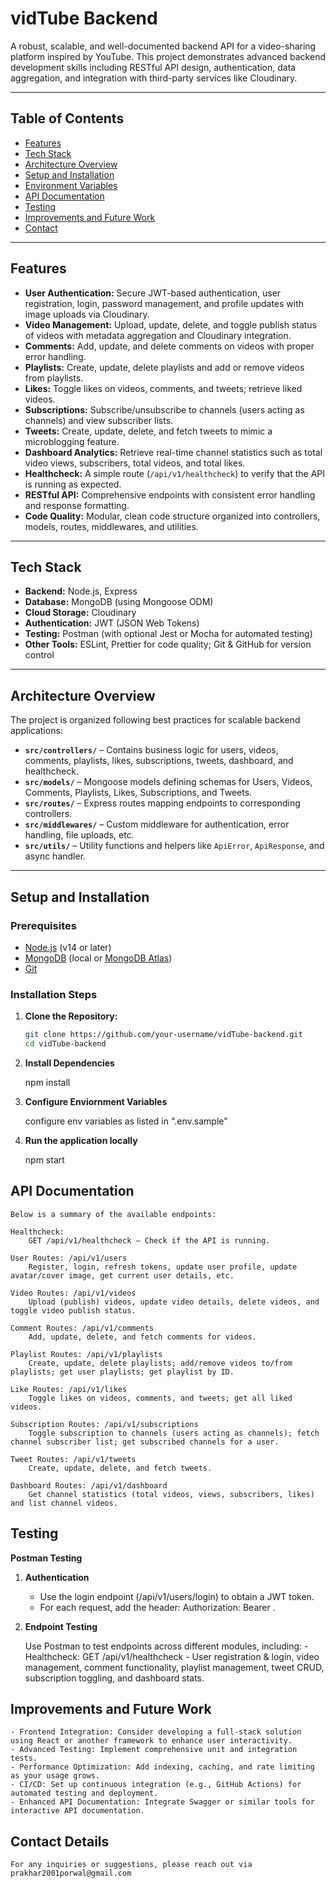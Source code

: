 # vidTube Backend

A robust, scalable, and well-documented backend API for a video-sharing platform inspired by YouTube. This project demonstrates advanced backend development skills including RESTful API design, authentication, data aggregation, and integration with third-party services like Cloudinary.

---

## Table of Contents

- [Features](#features)
- [Tech Stack](#tech-stack)
- [Architecture Overview](#architecture-overview)
- [Setup and Installation](#setup-and-installation)
- [Environment Variables](#environment-variables)
- [API Documentation](#api-documentation)
- [Testing](#testing)
- [Improvements and Future Work](#improvements-and-future-work)
- [Contact](#contact)

---

## Features

- **User Authentication:** Secure JWT-based authentication, user registration, login, password management, and profile updates with image uploads via Cloudinary.
- **Video Management:** Upload, update, delete, and toggle publish status of videos with metadata aggregation and Cloudinary integration.
- **Comments:** Add, update, and delete comments on videos with proper error handling.
- **Playlists:** Create, update, delete playlists and add or remove videos from playlists.
- **Likes:** Toggle likes on videos, comments, and tweets; retrieve liked videos.
- **Subscriptions:** Subscribe/unsubscribe to channels (users acting as channels) and view subscriber lists.
- **Tweets:** Create, update, delete, and fetch tweets to mimic a microblogging feature.
- **Dashboard Analytics:** Retrieve real-time channel statistics such as total video views, subscribers, total videos, and total likes.
- **Healthcheck:** A simple route (`/api/v1/healthcheck`) to verify that the API is running as expected.
- **RESTful API:** Comprehensive endpoints with consistent error handling and response formatting.
- **Code Quality:** Modular, clean code structure organized into controllers, models, routes, middlewares, and utilities.

---

## Tech Stack

- **Backend:** Node.js, Express
- **Database:** MongoDB (using Mongoose ODM)
- **Cloud Storage:** Cloudinary
- **Authentication:** JWT (JSON Web Tokens)
- **Testing:** Postman (with optional Jest or Mocha for automated testing)
- **Other Tools:** ESLint, Prettier for code quality; Git & GitHub for version control

---

## Architecture Overview

The project is organized following best practices for scalable backend applications:

- **`src/controllers/`** – Contains business logic for users, videos, comments, playlists, likes, subscriptions, tweets, dashboard, and healthcheck.
- **`src/models/`** – Mongoose models defining schemas for Users, Videos, Comments, Playlists, Likes, Subscriptions, and Tweets.
- **`src/routes/`** – Express routes mapping endpoints to corresponding controllers.
- **`src/middlewares/`** – Custom middleware for authentication, error handling, file uploads, etc.
- **`src/utils/`** – Utility functions and helpers like `ApiError`, `ApiResponse`, and async handler.

---

## Setup and Installation

### Prerequisites

- [Node.js](https://nodejs.org/en/) (v14 or later)
- [MongoDB](https://www.mongodb.com/) (local or [MongoDB Atlas](https://www.mongodb.com/cloud/atlas))
- [Git](https://git-scm.com/)

### Installation Steps

1. **Clone the Repository:**

   ```bash
   git clone https://github.com/your-username/vidTube-backend.git
   cd vidTube-backend

2. **Install Dependencies**

    npm install

3. **Configure Enviornment Variables**

    configure env variables as listed in ".env.sample"

4. **Run the application locally**

    npm start

## API Documentation

    Below is a summary of the available endpoints:

    Healthcheck:
        GET /api/v1/healthcheck — Check if the API is running.

    User Routes: /api/v1/users
        Register, login, refresh tokens, update user profile, update avatar/cover image, get current user details, etc.

    Video Routes: /api/v1/videos
        Upload (publish) videos, update video details, delete videos, and toggle video publish status.

    Comment Routes: /api/v1/comments
        Add, update, delete, and fetch comments for videos.

    Playlist Routes: /api/v1/playlists
        Create, update, delete playlists; add/remove videos to/from playlists; get user playlists; get playlist by ID.

    Like Routes: /api/v1/likes
        Toggle likes on videos, comments, and tweets; get all liked videos.

    Subscription Routes: /api/v1/subscriptions
        Toggle subscription to channels (users acting as channels); fetch channel subscriber list; get subscribed channels for a user.

    Tweet Routes: /api/v1/tweets
        Create, update, delete, and fetch tweets.

    Dashboard Routes: /api/v1/dashboard
        Get channel statistics (total videos, views, subscribers, likes) and list channel videos.

## Testing

**Postman Testing**

1. **Authentication**

    - Use the login endpoint (/api/v1/users/login) to obtain a JWT token.
    - For each request, add the header: Authorization: Bearer <token>.

2. **Endpoint Testing**

    Use Postman to test endpoints across different modules, including:
        - Healthcheck: GET /api/v1/healthcheck
        - User registration & login, video management, comment functionality, playlist management, tweet CRUD, subscription toggling, and dashboard stats.

## Improvements and Future Work

    - Frontend Integration: Consider developing a full-stack solution using React or another framework to enhance user interactivity.
    - Advanced Testing: Implement comprehensive unit and integration tests.
    - Performance Optimization: Add indexing, caching, and rate limiting as your usage grows.
    - CI/CD: Set up continuous integration (e.g., GitHub Actions) for automated testing and deployment.
    - Enhanced API Documentation: Integrate Swagger or similar tools for interactive API documentation.

## Contact Details

    For any inquiries or suggestions, please reach out via prakhar2001porwal@gmail.com